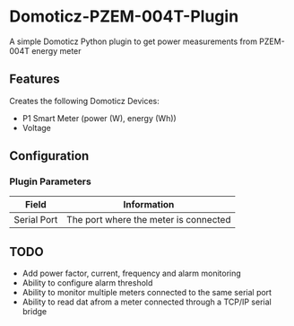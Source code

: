 # Domoticz-PZEM-004T-Plugin

A simple Domoticz Python plugin to get power measurements from PZEM-004T energy meter

## Features

Creates the following Domoticz Devices:
* P1 Smart Meter (power (W), energy (Wh))
* Voltage

## Configuration

### Plugin Parameters

| Field | Information|
| ----- | ---------- |
| Serial Port | The port where the meter is connected |

## TODO

* Add power factor, current, frequency and alarm monitoring
* Ability to configure alarm threshold
* Ability to monitor multiple meters connected to the same serial port
* Ability to read dat afrom a meter connected through a TCP/IP serial bridge






